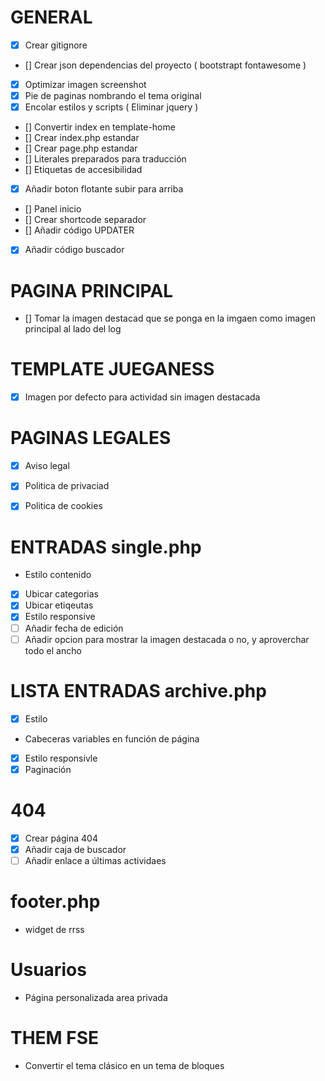 # GENERAL
- [x] Crear gitignore
- [] Crear json dependencias del proyecto ( bootstrapt fontawesome )
- [X] Optimizar imagen screenshot
- [X] Pie de paginas nombrando el tema original
- [X] Encolar estilos y scripts ( Eliminar jquery )
- [] Convertir index en template-home
- [] Crear index.php estandar
- [] Crear page.php estandar
- [] Literales preparados para traducción
- [] Etiquetas de accesibilidad
- [X] Añadir boton flotante subir para arriba
- [] Panel inicio 
- [] Crear shortcode separador
- [] Añadir código UPDATER
- [X] Añadir código buscador

# PAGINA PRINCIPAL
- [] Tomar la imagen destacad que se ponga en la imgaen como imagen principal al lado del log

# TEMPLATE JUEGANESS
- [x] Imagen por defecto para actividad sin imagen destacada

# PAGINAS LEGALES
- [X] Aviso legal
- [X] Politica de privaciad
- [X] Politica de cookies


# ENTRADAS single.php
- Estilo contenido
- [X] Ubicar categorias
- [X] Ubicar etiqeutas
- [X] Estilo responsive
- [ ] Añadir fecha de edición
- [ ] Añadir opcion para mostrar la imagen destacada o no, y aproverchar todo el ancho

# LISTA ENTRADAS archive.php
- [X] Estilo
- Cabeceras variables en función de página
- [X] Estilo responsivle
- [X] Paginación

# 404
- [X] Crear página 404
- [X] Añadir caja de buscador
- [ ] Añadir enlace a últimas actividaes

# footer.php
- widget de rrss

# Usuarios
- Página personalizada area privada

# THEM FSE
- Convertir el tema clásico en un tema de bloques


